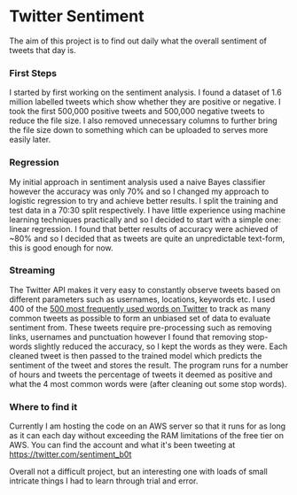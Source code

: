 # Twitter Sentiment

The aim of this project is to find out daily what the overall sentiment of tweets that day is.

### First Steps
I started by first working on the sentiment analysis. I found a dataset of 1.6 million labelled tweets which show whether they are positive or negative. I took the first 500,000 positive tweets and 500,000 negative tweets to reduce the file size. I also removed unnecessary columns to further bring the file size down to something which can be uploaded to serves more easily later.

### Regression
My initial approach in sentiment analysis used a naive Bayes classifier however the accuracy was only 70% and so I changed my approach to logistic regression to try and achieve better results. I split the training and test data in a 70:30 split respectively. I have little experience using machine learning techniques practically and so I decided to start with a simple one: linear regression. I found that better results of accuracy were achieved of ~80% and so I decided that as tweets are quite an unpredictable text-form, this is good enough for now.

### Streaming
The Twitter API makes it very easy to constantly observe tweets based on different parameters such as usernames, locations, keywords etc. I used 400 of the [500 most frequently used words on Twitter](http://techland.time.com/2009/06/08/the-500-most-frequently-used-words-on-twitter/) to track as many common tweets as possible to form an unbiased set of data to evaluate sentiment from. These tweets require pre-processing such as removing links, usernames and punctuation however I found that removing stop-words slightly reduced the accuracy, so I kept the words as they were. Each cleaned tweet is then passed to the trained model which predicts the sentiment of the tweet and stores the result. The program runs for a number of hours and tweets the percentage of tweets it deemed as positive and what the 4 most common words were (after cleaning out some stop words).

### Where to find it
Currently I am hosting the code on an AWS server so that it runs for as long as it can each day without exceeding the RAM limitations of the free tier on AWS. You can find the account and what it's been tweeting at https://twitter.com/sentiment_b0t

Overall not a difficult project, but an interesting one with loads of small intricate things I had to learn through trial and error.

